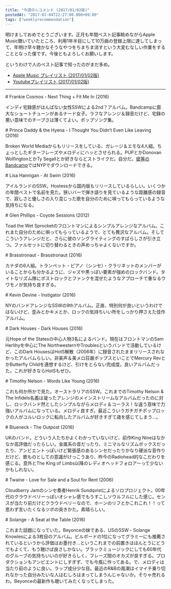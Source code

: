 ```yaml
---
title: "今週のレコメンド (2017/01/02版)"
postedAt: "2017-01-04T22:27:00.000+09:00"
tags: ["weeklyrecommendation"]
---
```


明けましておめでとうございます。正月も年間ベスト記事眺めながらApple Music聴いていたところ、利用1年半目にして10万曲の登録上限に達してしまって、年明け早々聴かなそうなやつをちまちま消すという大変むなしい作業をすることとなった僕です。今後ともよろしくお願いします。

というわけで人のベスト記事で知ったのがまだ多め。

* [Apple Music プレイリスト (2017/01/02版)](https://itunes.apple.com/jp/playlist/jin-zhounorekomendo-2017-01/idpl.3eb6387cffa04a32954483ffc7af3c6b)
* [Youtubeプレイリスト (2017/01/02版)](https://www.youtube.com/playlist?list=PLegnWsUgQaycS3RVPdALCti%5FqN6aSG5XR)

---

\# Frankie Cosmos - Next Thing + Fit Me In (2016)

インディ宅録感がはんぱない女性SSWによる2nd？アルバム。Bandcampに膨大なショートチューンがあるナード女子。ラフなアレンジ＆録音だけど、宅録の悪い意味でのチープさは薄くてよい。ポップソング集。

\# Prince Daddy & the Hyena - I Thought You Didn’t Even Like Leaving (2016)

Broken World Mediaからもリリースをしている、ガレージ＆エモな4人組。ちょっとしたギターフレーズやメロディにハッとさせられる。PUPとかDonovan WolfingtonとかTy Segallとか好きならどストライクだ。自分だ。[彼等のBandcamp](https://princedaddyandthehyena.bandcamp.com/album/i-thought-you-didnt-even-like-leaving)ではNYPでダウンロードできる。

\# Lisa Hannigan - At Swim (2016)

アイルランドのSSW。Hostessから国内版もリリースしているらしい。いくつかの年間ベストで名前を見た。狭いバーで弾き語りを見ているような距離感の録音で、寂しさと優しさの入り混じった歌を自分のために唄ってもらっているような気持ちになる。

\# Glen Phillips - Coyote Sessions (2012)

Toad the Wet Sprocketのフロントマンによるシンプルアレンジなアルバム。これまた自分のために唄ってもらっているようで、とても贅沢なアルバム。そしてこういうアレンジだと、さらに彼のソングライティングのすばらしさが引き立つ。ファルセットに切り替わるときの声めっちゃよくないですか。

\# Brasstronaut - Brasstronaut (2016)

カナダの6人組。トランペット・ピアノ（シンセ）・クラリネットのメンバーがいることからも分かるように、ジャズや黒っぽい要素が強めのロックバンド。タイトなリズム隊にポストロックとファンクを混ぜたようなアプローチで重なるウワモノが気持ち良すぎる。

\# Kevin Devine - Instigator (2016)

NYのバンドアレンジなSSWの9thアルバム。正直、特別何が良いというわけではないけど、歪みとかキメとか、ロックの気持ちいい所をしっかり押さえた佳作アルバム。

\# Dark Houses - Dark Houses (2016)

元Hope of the Statesの中心人物3名によるバンド。現在はフロントマンのSam Herlihyを中心にThe NorthwesternやTroublesというバンドで活動しているけど、このDark HousesはHotS解散（2006年）に録音されたままリリースされなかったアルバムらしい。非美声＆美メロ荘厳ポップスといことでMercury RevとかButterfly Childを連想するけど、引けをとらない完成度。良いアルバムだった。これが好きならHotSもぜひ。

\# Timothy Nelson - Words Like Young (2016)

これも何か所かで見た。オーストラリアのSSW。これまでのTimothy Nelson & The Infidels名義は凝ったアレンジのメインストリームなアルバムだったのに対し、ロックバンド然としたシンプルながらメロディ＆コーラス！な違う意味で力強いアルバムになっている。メロディ良すぎ。最近こういうガチガチポップロックの人がユルいロックに転向したアルバムが好きすぎて歳を感じてしまう…。

\# Blueneck - The Outpost (2016)

UKのバンド。どういう人たちかよくわかっていないけど、前作King Nineはなかなか高評価だったらしい。金属系の音だったり、ミニマルなリズムボックスだったり、アンビエントっぽいけど緊張感のあるシンセだったりかなり硬派な音作りだけど、歌ものとしての意識がけっこうあり、昨今のRadiohead的なこだわりを感じる。意外とThe King of Limbs以降のレディオヘッドフォロアーって少ないかもしれない。

\# Twaine - Love for Sale and a Soul for Rent (2006)

Cloudberry Jamのシンセ奏者Henrik Sundqvistによるソロプロジェクト。00年代のクラウドベリーっぽいオシャレ感でもうすこしソウルフルにした感じ。センスが当たり前だけどクラウドベリーなので、ホーンのリフとかこれこれ！！って思わず言いたくなるツボの突きかた。素晴らしい。

\# Solange - A Seat at the Table (2016)

これまた話題になっていた。Beyonceの妹である、USのSSW・Solange Knowlesによる3枚目のアルバム。ビルボードの1位になってグラミーにも推薦されているというから評価はお墨付き…というこれまでの前置きはほんとうにどうでもよくて、もう聴けば良さしかない。ブラックミュージックにしても60年代のグルーブの気持ちいいのが好きらしく、フレーズ間のオカズが良すぎる。プロダクションもアンビエントにしすぎず、でも今風に作ってある。で、メロディは当たり前のように良い。ラップ成分少な目。最近のR&Bの風潮はイマイチ乗り切れなかった自分みたいな人はむしろはまってしまうんじゃないか。そりゃ売れるわ。Beyonceの最新作も聴いてみたくなってしまった。